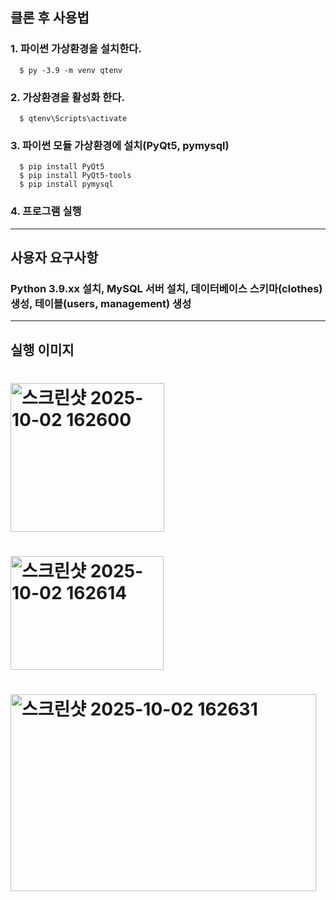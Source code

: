 클론 후 사용법
------

### 1. 파이썬 가상환경을 설치한다.
      $ py -3.9 -m venv qtenv  
### 2. 가상환경을 활성화 한다.
      $ qtenv\Scripts\activate
### 3. 파이썬 모듈 가상환경에 설치(PyQt5, pymysql)
      $ pip install PyQt5
      $ pip install PyQt5-tools
      $ pip install pymysql
### 4. 프로그램 실행




------
사용자 요구사항
------

### Python 3.9.xx 설치, MySQL 서버 설치, 데이터베이스 스키마(clothes) 생성, 테이블(users, management) 생성


------
실행 이미지
------
<h1><img width="246" height="238" alt="스크린샷 2025-10-02 162600" src="https://github.com/user-attachments/assets/88089508-3bee-4202-b9c0-a6ca571e9327" /></h1>

<h1><img width="245" height="182" alt="스크린샷 2025-10-02 162614" src="https://github.com/user-attachments/assets/ccc8a3f9-d61b-4884-82c2-218e1bb74ce4" /></h1>

<h1><img width="489" height="315" alt="스크린샷 2025-10-02 162631" src="https://github.com/user-attachments/assets/ebbdcf25-ca16-44b7-80c9-5e9cb96bd404" /></h1>

